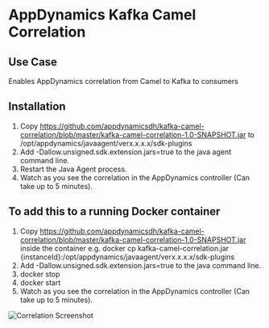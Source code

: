 # AppDynamics Kafka Camel Correlation

## Use Case
Enables AppDynamics correlation from Camel to Kafka to consumers 

## Installation

1. Copy https://github.com/appdynamicsdh/kafka-camel-correlation/blob/master/kafka-camel-correlation-1.0-SNAPSHOT.jar to /opt/appdynamics/javaagent/verx.x.x.x/sdk-plugins
2. Add -Dallow.unsigned.sdk.extension.jars=true to the java agent command line.
3. Restart the Java Agent process.
4. Watch as you see the correlation in the AppDynamics controller (Can take up to 5 minutes).

## To add this to a running Docker container

1. Copy https://github.com/appdynamicsdh/kafka-camel-correlation/blob/master/kafka-camel-correlation-1.0-SNAPSHOT.jar inside the container e.g. docker cp kafka-camel-correlation.jar {instanceId}:/opt/appdynamics/javaagent/verx.x.x.x/sdk-plugins
2. Add -Dallow.unsigned.sdk.extension.jars=true to the java command line.
3. docker stop
4. docker start
5. Watch as you see the correlation in the AppDynamics controller (Can take up to 5 minutes).


![Correlation Screenshot](https://github.com/appdynamicsdh/kafka-camel-correlation/blob/master/KafkaCamelCorrelation.png)
